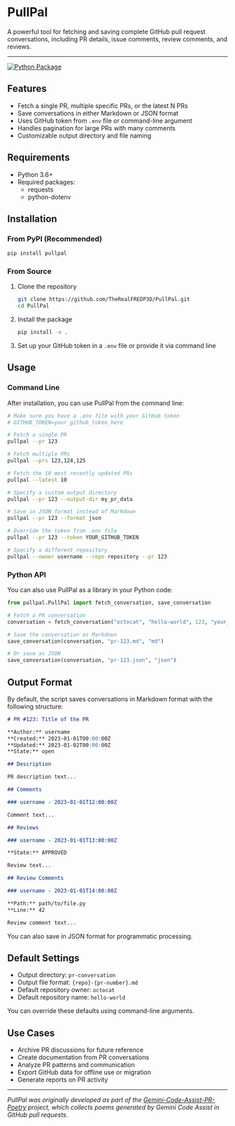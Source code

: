 # PullPal

A powerful tool for fetching and saving complete GitHub pull request conversations, including PR details, issue comments, review comments, and reviews.

---  

[![Python Package](https://github.com/TheRealFREDP3D/PullPal/actions/workflows/python-package.yml/badge.svg)](https://github.com/TheRealFREDP3D/PullPal/actions/workflows/python-package.yml)

## Features

- Fetch a single PR, multiple specific PRs, or the latest N PRs
- Save conversations in either Markdown or JSON format
- Uses GitHub token from `.env` file or command-line argument
- Handles pagination for large PRs with many comments
- Customizable output directory and file naming

## Requirements

- Python 3.6+
- Required packages:
  - requests
  - python-dotenv

## Installation

### From PyPI (Recommended)

```bash
pip install pullpal
```

### From Source

1. Clone the repository
   ```bash
   git clone https://github.com/TheRealFREDP3D/PullPal.git
   cd PullPal
   ```

2. Install the package
   ```bash
   pip install -e .
   ```

3. Set up your GitHub token in a `.env` file or provide it via command line

## Usage

### Command Line

After installation, you can use PullPal from the command line:

```bash
# Make sure you have a .env file with your GitHub token
# GITHUB_TOKEN=your_github_token_here

# Fetch a single PR
pullpal --pr 123

# Fetch multiple PRs
pullpal --prs 123,124,125

# Fetch the 10 most recently updated PRs
pullpal --latest 10

# Specify a custom output directory
pullpal --pr 123 --output-dir my_pr_data

# Save in JSON format instead of Markdown
pullpal --pr 123 --format json

# Override the token from .env file
pullpal --pr 123 --token YOUR_GITHUB_TOKEN

# Specify a different repository
pullpal --owner username --repo repository --pr 123
```

### Python API

You can also use PullPal as a library in your Python code:

```python
from pullpal.PullPal import fetch_conversation, save_conversation

# Fetch a PR conversation
conversation = fetch_conversation("octocat", "hello-world", 123, "your_github_token")

# Save the conversation as Markdown
save_conversation(conversation, "pr-123.md", "md")

# Or save as JSON
save_conversation(conversation, "pr-123.json", "json")
```

## Output Format

By default, the script saves conversations in Markdown format with the following structure:

```markdown
# PR #123: Title of the PR

**Author:** username
**Created:** 2023-01-01T00:00:00Z
**Updated:** 2023-01-02T00:00:00Z
**State:** open

## Description

PR description text...

## Comments

### username - 2023-01-01T12:00:00Z

Comment text...

## Reviews

### username - 2023-01-01T13:00:00Z

**State:** APPROVED

Review text...

## Review Comments

### username - 2023-01-01T14:00:00Z

**Path:** path/to/file.py
**Line:** 42

Review comment text...
```

You can also save in JSON format for programmatic processing.

## Default Settings

- Output directory: `pr-conversation`
- Output file format: `{repo}-{pr-number}.md`
- Default repository owner: `octocat`
- Default repository name: `hello-world`

You can override these defaults using command-line arguments.

## Use Cases

- Archive PR discussions for future reference
- Create documentation from PR conversations
- Analyze PR patterns and communication
- Export GitHub data for offline use or migration
- Generate reports on PR activity

---

*PullPal was originally developed as part of the [Gemini-Code-Assist-PR-Poetry](https://github.com/TheRealFREDP3D/Gemini-Code-Assist-PR-Poetry) project, which collects poems generated by Gemini Code Assist in GitHub pull requests.*
